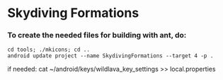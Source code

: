# Skydiving Formations #

### To create the needed files for building with ant, do: ###

    cd tools; ./mkicons; cd ..
    android update project --name SkydivingFormations --target 4 -p .

  if needed:
    cat ~/android/keys/wildlava_key_settings >> local.properties
